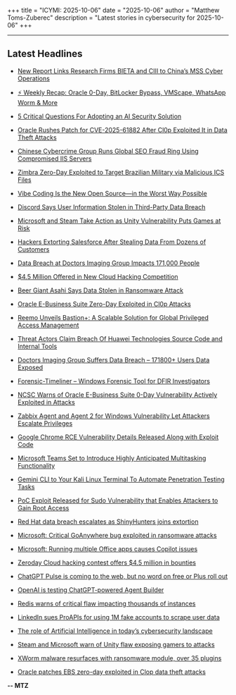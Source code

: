 +++
title = "ICYMI: 2025-10-06"
date = "2025-10-06"
author = "Matthew Toms-Zuberec"
description = "Latest stories in cybersecurity for 2025-10-06"
+++

---------------------------------------------------------------------------
## Latest Headlines
- [New Report Links Research Firms BIETA and CIII to China’s MSS Cyber Operations](https://thehackernews.com/2025/10/new-report-links-research-firms-bieta.html)

- [⚡ Weekly Recap: Oracle 0-Day, BitLocker Bypass, VMScape, WhatsApp Worm & More](https://thehackernews.com/2025/10/weekly-recap-oracle-0-day-bitlocker.html)

- [5 Critical Questions For Adopting an AI Security Solution](https://thehackernews.com/2025/10/5-critical-questions-for-adopting-ai.html)

- [Oracle Rushes Patch for CVE-2025-61882 After Cl0p Exploited It in Data Theft Attacks](https://thehackernews.com/2025/10/oracle-rushes-patch-for-cve-2025-61882.html)

- [Chinese Cybercrime Group Runs Global SEO Fraud Ring Using Compromised IIS Servers](https://thehackernews.com/2025/10/chinese-cybercrime-group-runs-global.html)

- [Zimbra Zero-Day Exploited to Target Brazilian Military via Malicious ICS Files](https://thehackernews.com/2025/10/zimbra-zero-day-exploited-to-target.html)

- [Vibe Coding Is the New Open Source—in the Worst Way Possible](https://www.wired.com/story/vibe-coding-is-the-new-open-source/)

- [Discord Says User Information Stolen in Third-Party Data Breach](https://www.securityweek.com/discord-says-user-information-stolen-in-third-party-data-breach/)

- [Microsoft and Steam Take Action as Unity Vulnerability Puts Games at Risk](https://www.securityweek.com/microsoft-and-steam-take-action-as-unity-vulnerability-puts-games-at-risk/)

- [Hackers Extorting Salesforce After Stealing Data From Dozens of Customers](https://www.securityweek.com/hackers-extorting-salesforce-after-stealing-data-from-dozens-of-customers/)

- [Data Breach at Doctors Imaging Group Impacts 171,000 People](https://www.securityweek.com/data-breach-at-doctors-imaging-group-impacts-171000-people/)

- [$4.5 Million Offered in New Cloud Hacking Competition](https://www.securityweek.com/4-5-million-offered-in-new-cloud-hacking-competition/)

- [Beer Giant Asahi Says Data Stolen in Ransomware Attack](https://www.securityweek.com/beer-giant-asahi-says-data-stolen-in-ransomware-attack/)

- [Oracle E-Business Suite Zero-Day Exploited in Cl0p Attacks](https://www.securityweek.com/oracle-e-business-suite-zero-day-exploited-in-cl0p-attacks/)

- [Reemo Unveils Bastion+: A Scalable Solution for Global Privileged Access Management](https://cybersecuritynews.com/reemo-unveils-bastion-a-scalable-solution-for-global-privileged-access-management/)

- [Threat Actors Claim Breach Of Huawei Technologies Source Code and Internal Tools](https://cybersecuritynews.com/huawei-technologies-breach/)

- [Doctors Imaging Group Suffers Data Breach – 171800+ Users Data Exposed](https://cybersecuritynews.com/doctors-imaging-group-data-breach/)

- [Forensic-Timeliner – Windows Forensic Tool for DFIR Investigators](https://cybersecuritynews.com/forensic-timeliner-windows-forensic-tool/)

- [NCSC Warns of Oracle E-Business Suite 0-Day Vulnerability Actively Exploited in Attacks](https://cybersecuritynews.com/oracle-e-business-suite-0-day-vulnerability-2/)

- [Zabbix Agent and Agent 2 for Windows Vulnerability Let Attackers Escalate Privileges](https://cybersecuritynews.com/zabbix-agent-and-agent-2-for-windows-vulnerability/)

- [Google Chrome RCE Vulnerability Details Released Along with Exploit Code](https://cybersecuritynews.com/google-chrome-rce-vulnerability/)

- [Microsoft Teams Set to Introduce Highly Anticipated Multitasking Functionality](https://cybersecuritynews.com/microsoft-teams-multitasking-feature/)

- [Gemini CLI to Your Kali Linux Terminal To Automate Penetration Testing Tasks](https://cybersecuritynews.com/gemini-cli-for-kali-linux/)

- [PoC Exploit Released for Sudo Vulnerability that Enables Attackers to Gain Root Access](https://cybersecuritynews.com/poc-exploit-sudo-vulnerability/)

- [Red Hat data breach escalates as ShinyHunters joins extortion](https://www.bleepingcomputer.com/news/security/red-hat-data-breach-escalates-as-shinyhunters-joins-extortion/)

- [Microsoft: Critical GoAnywhere bug exploited in ransomware attacks](https://www.bleepingcomputer.com/news/security/microsoft-critical-goanywhere-bug-exploited-in-ransomware-attacks/)

- [Microsoft: Running multiple Office apps causes Copilot issues](https://www.bleepingcomputer.com/news/microsoft/microsoft-running-multiple-office-apps-causes-copilot-issues/)

- [Zeroday Cloud hacking contest offers $4.5 million in bounties](https://www.bleepingcomputer.com/news/security/zeroday-cloud-hacking-contest-offers-45-million-in-bounties/)

- [ChatGPT Pulse is coming to the web, but no word on free or Plus roll out](https://www.bleepingcomputer.com/news/artificial-intelligence/chatgpt-pulse-is-coming-to-the-web-but-no-word-on-free-or-plus-roll-out/)

- [OpenAI is testing ChatGPT-powered Agent Builder](https://www.bleepingcomputer.com/news/artificial-intelligence/openai-is-testing-chatgpt-powered-agent-builder/)

- [Redis warns of critical flaw impacting thousands of instances](https://www.bleepingcomputer.com/news/security/redis-warns-of-max-severity-flaw-impacting-thousands-of-instances/)

- [LinkedIn sues ProAPIs for using 1M fake accounts to scrape user data](https://www.bleepingcomputer.com/news/legal/linkedin-sues-proapis-for-using-1m-fake-accounts-to-scrape-user-data/)

- [The role of Artificial Intelligence in today’s cybersecurity landscape](https://www.bleepingcomputer.com/news/security/the-role-of-artificial-intelligence-in-todays-cybersecurity-landscape/)

- [Steam and Microsoft warn of Unity flaw exposing gamers to attacks](https://www.bleepingcomputer.com/news/security/steam-and-microsoft-warn-of-unity-flaw-exposing-gamers-to-attacks/)

- [XWorm malware resurfaces with ransomware module, over 35 plugins](https://www.bleepingcomputer.com/news/security/xworm-malware-resurfaces-with-ransomware-module-over-35-plugins/)

- [Oracle patches EBS zero-day exploited in Clop data theft attacks](https://www.bleepingcomputer.com/news/security/oracle-patches-ebs-zero-day-exploited-in-clop-data-theft-attacks/)

**-- MTZ**